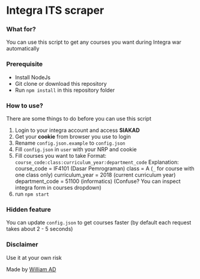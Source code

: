 # Integra ITS scraper

### What for?
You can use this script to get any courses you want during Integra war automatically

### Prerequisite
 * Install NodeJs
 * Git clone or download this repository
 * Run `npm install` in this repository folder

### How to use?
There are some things to do before you can use this script
 1. Login to your integra account and access **SIAKAD**
 2. Get your **cookie** from browser you use to login
 3. Rename `config.json.example` to `config.json`
 4. Fill `config.json` in `user` with your NRP and cookie
 5. Fill courses you want to take
   Format: `course_code:class:curriculum_year:department_code`
   Explanation:
   course_code = IF4101 (Dasar Pemrograman)
   class = A (`_` for course with one class only)
   curriculum_year = 2018 (current curriculum year)
   department_code = 51100 (informatics)
   (Confuse? You can inspect integra form in courses dropdown)
 6. run `npm start`

 ### Hidden feature
 You can update `config.json` to get courses faster (by default each request takes about 2 - 5 seconds)

 ### Disclaimer
 Use it at your own risk


 Made by [William AD](https://www.linkedin.com/in/walbertus)
 